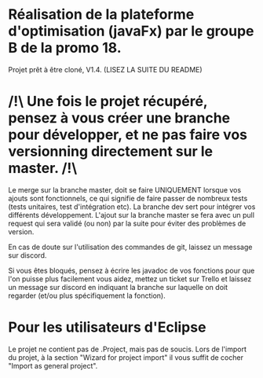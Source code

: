 # Réalisation de la plateforme d'optimisation (javaFx) par le groupe B de la promo 18.
Projet prêt à être cloné, V1.4. (LISEZ LA SUITE DU README)

# /!\ Une fois le projet récupéré, pensez à vous créer une branche pour développer, et ne pas faire vos versionning directement sur le master. /!\ #
Le merge sur la branche master, doit se faire UNIQUEMENT lorsque vos ajouts sont fonctionnels, ce qui signifie de faire passer de nombreux tests (tests unitaires, test d'intégration etc). 
La branche dev sert pour intégrer vos différents développement.
L'ajout sur la branche master se fera avec un pull request qui sera validé (ou non) par la suite pour éviter des problèmes de version.

En cas de doute sur l'utilisation des commandes de git, laissez un message sur discord.

Si vous êtes bloqués, pensez à écrire les javadoc de vos fonctions pour que l'on puisse plus facilement vous aidez, mettez un ticket sur Trello et laissez un message sur discord en indiquant la branche sur laquelle on doit regarder (et/ou plus spécifiquement la fonction).

# Pour les utilisateurs d'Eclipse #
Le projet ne contient pas de .Project, mais pas de soucis. 
Lors de l'import du projet, à la section "Wizard for project import" il vous suffit de cocher "Import as general project".
